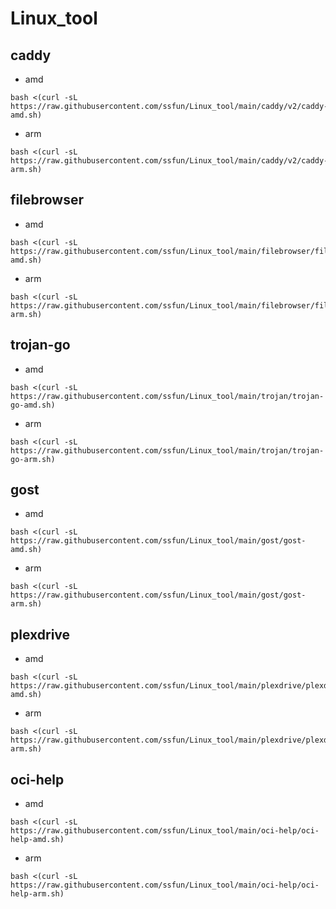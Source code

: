 # Linux_tool

## caddy
- amd
```
bash <(curl -sL https://raw.githubusercontent.com/ssfun/Linux_tool/main/caddy/v2/caddy-amd.sh)
```
- arm
```
bash <(curl -sL https://raw.githubusercontent.com/ssfun/Linux_tool/main/caddy/v2/caddy-arm.sh)
```

## filebrowser
- amd
```
bash <(curl -sL https://raw.githubusercontent.com/ssfun/Linux_tool/main/filebrowser/filebrowser-amd.sh)
```
- arm
```
bash <(curl -sL https://raw.githubusercontent.com/ssfun/Linux_tool/main/filebrowser/filebrowser-arm.sh)
```

## trojan-go
- amd
```
bash <(curl -sL https://raw.githubusercontent.com/ssfun/Linux_tool/main/trojan/trojan-go-amd.sh)
```
- arm
```
bash <(curl -sL https://raw.githubusercontent.com/ssfun/Linux_tool/main/trojan/trojan-go-arm.sh)
```

## gost
- amd
```
bash <(curl -sL https://raw.githubusercontent.com/ssfun/Linux_tool/main/gost/gost-amd.sh)
```
- arm
```
bash <(curl -sL https://raw.githubusercontent.com/ssfun/Linux_tool/main/gost/gost-arm.sh)
```

## plexdrive
- amd
```
bash <(curl -sL https://raw.githubusercontent.com/ssfun/Linux_tool/main/plexdrive/plexdrive-amd.sh)
```
- arm
```
bash <(curl -sL https://raw.githubusercontent.com/ssfun/Linux_tool/main/plexdrive/plexdrive-arm.sh)
```

## oci-help
- amd
```
bash <(curl -sL https://raw.githubusercontent.com/ssfun/Linux_tool/main/oci-help/oci-help-amd.sh)
```
- arm
```
bash <(curl -sL https://raw.githubusercontent.com/ssfun/Linux_tool/main/oci-help/oci-help-arm.sh)
```

